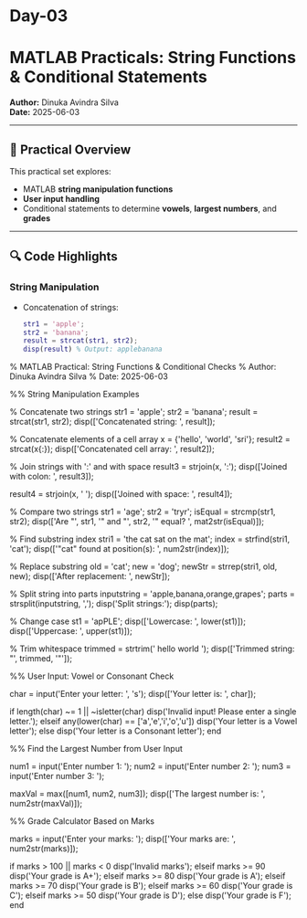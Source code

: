 # Day-03

# MATLAB Practicals: String Functions & Conditional Statements

**Author:** Dinuka Avindra Silva  
**Date:** 2025-06-03  

---

## 🧩 Practical Overview

This practical set explores:

- MATLAB **string manipulation functions**  
- **User input handling**  
- Conditional statements to determine **vowels**, **largest numbers**, and **grades**  

---

## 🔍 Code Highlights

### String Manipulation

- Concatenation of strings:
  ```matlab
  str1 = 'apple';
  str2 = 'banana';
  result = strcat(str1, str2);
  disp(result) % Output: applebanana
% MATLAB Practical: String Functions & Conditional Checks
% Author: Dinuka Avindra Silva
% Date: 2025-06-03

%% String Manipulation Examples

% Concatenate two strings
str1 = 'apple';
str2 = 'banana';
result = strcat(str1, str2);
disp(['Concatenated string: ', result]);

% Concatenate elements of a cell array
x = {'hello', 'world', 'sri'};
result2 = strcat(x{:});
disp(['Concatenated cell array: ', result2]);

% Join strings with ':' and with space
result3 = strjoin(x, ':');
disp(['Joined with colon: ', result3]);

result4 = strjoin(x, ' ');
disp(['Joined with space: ', result4]);

% Compare two strings
str1 = 'age';
str2 = 'tryr';
isEqual = strcmp(str1, str2);
disp(['Are "', str1, '" and "', str2, '" equal? ', mat2str(isEqual)]);

% Find substring index
stri1 = 'the cat sat on the mat';
index = strfind(stri1, 'cat');
disp(['"cat" found at position(s): ', num2str(index)]);

% Replace substring
old = 'cat';
new = 'dog';
newStr = strrep(stri1, old, new);
disp(['After replacement: ', newStr]);

% Split string into parts
inputstring = 'apple,banana,orange,grapes';
parts = strsplit(inputstring, ',');
disp('Split strings:');
disp(parts);

% Change case
st1 = 'apPLE';
disp(['Lowercase: ', lower(st1)]);
disp(['Uppercase: ', upper(st1)]);

% Trim whitespace
trimmed = strtrim(' hello world ');
disp(['Trimmed string: "', trimmed, '"']);

%% User Input: Vowel or Consonant Check

char = input('Enter your letter: ', 's');
disp(['Your letter is: ', char]);

if length(char) ~= 1 || ~isletter(char)
    disp('Invalid input! Please enter a single letter.');
elseif any(lower(char) == ['a','e','i','o','u'])
    disp('Your letter is a Vowel letter');
else
    disp('Your letter is a Consonant letter');
end

%% Find the Largest Number from User Input

num1 = input('Enter number 1: ');
num2 = input('Enter number 2: ');
num3 = input('Enter number 3: ');

maxVal = max([num1, num2, num3]);
disp(['The largest number is: ', num2str(maxVal)]);

%% Grade Calculator Based on Marks

marks = input('Enter your marks: ');
disp(['Your marks are: ', num2str(marks)]);

if marks > 100 || marks < 0
    disp('Invalid marks');
elseif marks >= 90
    disp('Your grade is A+');
elseif marks >= 80
    disp('Your grade is A');
elseif marks >= 70
    disp('Your grade is B');
elseif marks >= 60
    disp('Your grade is C');
elseif marks >= 50
    disp('Your grade is D');
else
    disp('Your grade is F');
end
